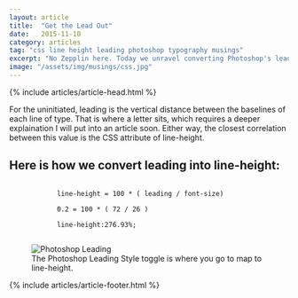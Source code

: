 ```yaml
---
layout: article
title:  "Get the Lead Out"
date:   2015-11-10
category: articles
tag: "css line height leading photoshop typography musings"
excerpt: "No Zepplin here. Today we unravel converting Photoshop's leading attribute and how it relates to line height."
image: "/assets/img/musings/css.jpg"
---
```

{% include articles/article-head.html %}
<section class="code continued">
	<div class="content gutters">
	<div class="span-3 col empty"></div>
	<div class="span-6 col">
		<p>For the uninitiated, leading is the vertical distance between the baselines of each line of type. That is where a letter sits, which requires a deeper explaination I will put into an article soon. Either way, the closest correlation between this value is the CSS attribute of line-height.</p>
		<h2>Here is how we convert leading into line-height:</h2>
		<code>
			line-height = 100 * ( leading / font-size)<br/>
			0.2 = 100 * ( 72 / 26 )<br/>
			line-height:276.93%;
		</code>
		<figure>
			<img src="{{ site.loading }}" data-action="zoom" data-src="{{ site.baseurl }}/assets/img/musings/leading.png" alt="Photoshop Leading"/>
			<figcaption>The Photoshop Leading Style toggle is where you go to map to line-height.</figcaption>
		</figure>
	</div>
	<div class="span-3 col empty"></div>	
	</div>
{% include articles/article-footer.html %}
</section>